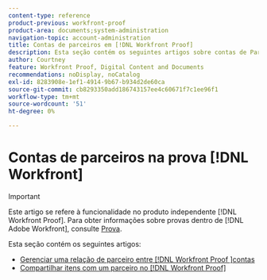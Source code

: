```yaml
---
content-type: reference
product-previous: workfront-proof
product-area: documents;system-administration
navigation-topic: account-administration
title: Contas de parceiros em [!DNL Workfront Proof]
description: Esta seção contém os seguintes artigos sobre contas de Parceiros no  [!DNL Workfront Proof].
author: Courtney
feature: Workfront Proof, Digital Content and Documents
recommendations: noDisplay, noCatalog
exl-id: 8283908e-1ef1-4914-9b67-b934d2de60ca
source-git-commit: cb8293350add186743157ee4c60671f7c1ee96f1
workflow-type: tm+mt
source-wordcount: '51'
ht-degree: 0%

---
```


# Contas de parceiros na prova [!DNL Workfront]

>[!IMPORTANT]
>
>Este artigo se refere à funcionalidade no produto independente [!DNL Workfront Proof]. Para obter informações sobre provas dentro de [!DNL Adobe Workfront], consulte [Prova](../../../review-and-approve-work/proofing/proofing.md).

Esta seção contém os seguintes artigos:

* [Gerenciar uma relação de parceiro entre  [!DNL Workfront Proof &#x200B;]contas](../../../workfront-proof/wp-acct-admin/partner-accounts/manage-partner-relationship-between-wp-accts.md)
* [Compartilhar itens com um parceiro no  [!DNL Workfront Proof]](../../../workfront-proof/wp-acct-admin/partner-accounts/share-items-partner-in-wp.md)
